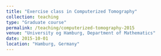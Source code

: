```yaml
---
title: "Exercise class in Computerized Tomography"
collection: teaching
type: "Graduate course"
permalink: /teaching/computerized-tomography-2015
venue: "University og Hamburg, Department of Mathematics"
date: 2015-10-01
location: "Hamburg, Germany"
---
```

